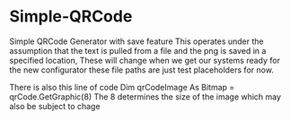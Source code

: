 # Simple-QRCode
Simple QRCode Generator with save feature 
This operates under the assumption that the text is pulled from a file and the png is saved in a specified location, These will change when we get our systems ready for the new configurator these file paths are just test placeholders for now. 

There is also this line of code
Dim qrCodeImage As Bitmap = qrCode.GetGraphic(8)
The 8 determines the size of the image which may also be subject to chage 
